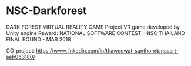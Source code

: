 # NSC-Darkforest
DARK FOREST VIRTUAL REALITY GAME
Project VR game developed by Unity engine
Reward: NATIONAL SOFTWARE CONTEST - NSC THAILAND
FINAL ROUND - MAR 2018

CO-project: https://www.linkedin.com/in/thaweewat-sunthorntanasart-aab0b3180/

